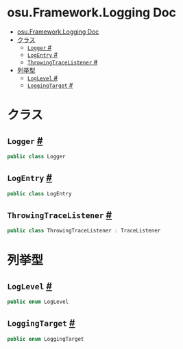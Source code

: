 # osu.Framework.Logging Doc
- [osu.Framework.Logging Doc](#osuframeworklogging-doc)
- [クラス](#クラス)
  - [`Logger` #](#logger-)
  - [`LogEntry` #](#logentry-)
  - [`ThrowingTraceListener` #](#throwingtracelistener-)
- [列挙型](#列挙型)
  - [`LogLevel` #](#loglevel-)
  - [`LoggingTarget` #](#loggingtarget-)

# クラス
## `Logger` [#](https://github.com/ppy/osu-framework/blob/master/osu.Framework/Logging/Logger.cs#L22)
```csharp
public class Logger
```

## `LogEntry` [#](https://github.com/ppy/osu-framework/blob/master/osu.Framework/Logging/Logger.cs#L491)
```csharp
public class LogEntry
```

## `ThrowingTraceListener` [#](https://github.com/ppy/osu-framework/blob/master/osu.Framework/Logging/ThrowingTraceListener.cs#L15)
```csharp
public class ThrowingTraceListener : TraceListener
```



# 列挙型
## `LogLevel` [#](https://github.com/ppy/osu-framework/blob/master/osu.Framework/Logging/Logger.cs#L522)
```csharp
public enum LogLevel
```

## `LoggingTarget` [#](https://github.com/ppy/osu-framework/blob/master/osu.Framework/Logging/Logger.cs#L548)
```csharp
public enum LoggingTarget
```